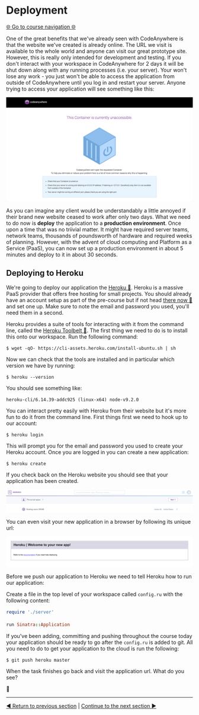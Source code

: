 Deployment
==========

[:globe_with_meridians: Go to course navigation :globe_with_meridians:](../navigation.md)

One of the great benefits that we've already seen with CodeAnywhere is that the website we've created is already online. The URL we visit is available to the whole world and anyone can visit our great prototype site. However, this is really only intended for development and testing. If you don't interact with your workspace in CodeAnywhere for 2 days it will be shut down along with any running processes (i.e. your server). Your won't lose any work - you just won't be able to access the application from outside of CodeAnywhere until you log in and restart your server. Anyone trying to access your application will see something like this:

![CodeAnywhere non running](../images/nonRunning.png)

As you can imagine any client would be understandably a little annoyed if their brand new website ceased to work after only two days. What we need to do now is **deploy** the application to a **production environment**. Once upon a time that was no triivial matter. It might have required server teams, network teams, thousands of poundsworth of hardware and required weeks of planning. However, with the advent of cloud computing and Platform as a Service (PaaS), you can now set up a production environment in about 5 minutes and deploy to it in about 30 seconds.

Deploying to Heroku
-------------------

We're going to deploy our application the [Heroku :link:](https://www.heroku.com/). Heroku is a massive PaaS provider that offers free hosting for small projects. You should already have an account setup as part of the pre-course but if not head [there now :link:](https://www.heroku.com/) and set one up. Make sure to note the email and password you used, you'll need them in a second.

Heroku provides a suite of tools for interacting with it from the command line, called the [Heroku Toolbelt :link:](https://devcenter.heroku.com/articles/heroku-cli). The first thing we need to do is to install this onto our workspace. Run the following command:

```
$ wget -qO- https://cli-assets.heroku.com/install-ubuntu.sh | sh
```

Now we can check that the tools are installed and in particular which version we have by running:

```
$ heroku --version
```

You should see something like:

```
heroku-cli/6.14.39-addc925 (linux-x64) node-v9.2.0
```

You can interact pretty easily with Heroku from their website but it's more fun to do it from the command line. First things first we need to hook up to our account:

```
$ heroku login
```

This will prompt you for the email and password you used to create your Heroku account. Once you are logged in you can create a new application:

```
$ heroku create
```

If you check back on the Heroku website you should see that your application has been created.

![Heroku created](../images/herokuCreated.png)

You can even visit your new application in a browser by following its unique url:

![blank Heroku app](../images/blankHerokuApp.png)

Before we push our application to Heroku we need to tell Heroku how to run our application:

Create a file in the top level of your workspace called `config.ru` with the following content:

```ruby
require './server'

run Sinatra::Application
```

If you've been adding, committing and pushing throughout the course today your application should be ready to go after the `config.ru` is added to git. All you need to do to get your application to the cloud is run the following:

```
$ git push heroku master
```

When the task finishes go back and visit the application url. What do you see?

:twisted_rightwards_arrows:

---------

[:arrow_backward: Return to previous section](../courseSections/section12.md) | [Continue to the next section :arrow_forward:](../courseSections/section14.md)

